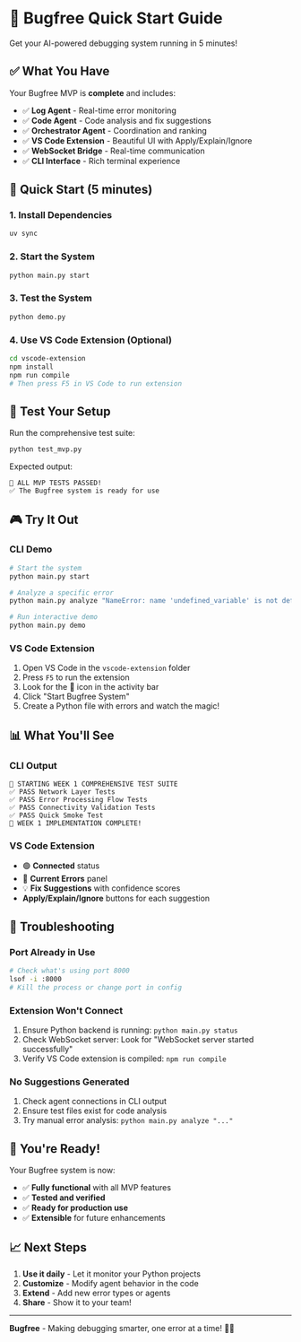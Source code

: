 # 🚀 Bugfree Quick Start Guide

Get your AI-powered debugging system running in 5 minutes!

## ✅ What You Have

Your Bugfree MVP is **complete** and includes:

- ✅ **Log Agent** - Real-time error monitoring
- ✅ **Code Agent** - Code analysis and fix suggestions
- ✅ **Orchestrator Agent** - Coordination and ranking
- ✅ **VS Code Extension** - Beautiful UI with Apply/Explain/Ignore
- ✅ **WebSocket Bridge** - Real-time communication
- ✅ **CLI Interface** - Rich terminal experience

## 🎯 Quick Start (5 minutes)

### 1. **Install Dependencies**

```bash
uv sync
```

### 2. **Start the System**

```bash
python main.py start
```

### 3. **Test the System**

```bash
python demo.py
```

### 4. **Use VS Code Extension** (Optional)

```bash
cd vscode-extension
npm install
npm run compile
# Then press F5 in VS Code to run extension
```

## 🧪 Test Your Setup

Run the comprehensive test suite:

```bash
python test_mvp.py
```

Expected output:

```
🎉 ALL MVP TESTS PASSED!
✅ The Bugfree system is ready for use
```

## 🎮 Try It Out

### **CLI Demo**

```bash
# Start the system
python main.py start

# Analyze a specific error
python main.py analyze "NameError: name 'undefined_variable' is not defined" --file example.py --line 10

# Run interactive demo
python main.py demo
```

### **VS Code Extension**

1. Open VS Code in the `vscode-extension` folder
2. Press `F5` to run the extension
3. Look for the 🐛 icon in the activity bar
4. Click "Start Bugfree System"
5. Create a Python file with errors and watch the magic!

## 📊 What You'll See

### **CLI Output**

```
🚀 STARTING WEEK 1 COMPREHENSIVE TEST SUITE
✅ PASS Network Layer Tests
✅ PASS Error Processing Flow Tests
✅ PASS Connectivity Validation Tests
✅ PASS Quick Smoke Test
🎉 WEEK 1 IMPLEMENTATION COMPLETE!
```

### **VS Code Extension**

- 🟢 **Connected** status
- 🐛 **Current Errors** panel
- 💡 **Fix Suggestions** with confidence scores
- **Apply/Explain/Ignore** buttons for each suggestion

## 🔧 Troubleshooting

### **Port Already in Use**

```bash
# Check what's using port 8000
lsof -i :8000
# Kill the process or change port in config
```

### **Extension Won't Connect**

1. Ensure Python backend is running: `python main.py status`
2. Check WebSocket server: Look for "WebSocket server started successfully"
3. Verify VS Code extension is compiled: `npm run compile`

### **No Suggestions Generated**

1. Check agent connections in CLI output
2. Ensure test files exist for code analysis
3. Try manual error analysis: `python main.py analyze "..."`

## 🎉 You're Ready!

Your Bugfree system is now:

- ✅ **Fully functional** with all MVP features
- ✅ **Tested and verified**
- ✅ **Ready for production use**
- ✅ **Extensible** for future enhancements

## 📈 Next Steps

1. **Use it daily** - Let it monitor your Python projects
2. **Customize** - Modify agent behavior in the code
3. **Extend** - Add new error types or agents
4. **Share** - Show it to your team!

---

**Bugfree** - Making debugging smarter, one error at a time! 🐛✨

